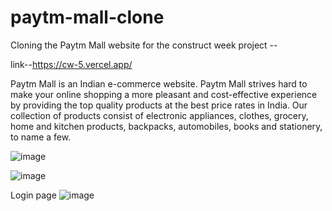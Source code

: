 # paytm-mall-clone
Cloning the Paytm Mall website for the construct week project --


link--https://cw-5.vercel.app/

Paytm Mall is an  Indian e-commerce website.
Paytm Mall strives hard to make your online shopping a more pleasant and cost-effective experience by providing the top quality products at the best price rates in India. Our collection of products consist of electronic appliances, clothes, grocery, home and kitchen products, backpacks, automobiles, books and stationery, to name a few.

![image](https://github.com/priyankfz7/Shop_Karo_Clone/blob/master/frontend/src/images/Screenshot_20230123_122112.png?raw=true)





























![image](https://github.com/priyankfz7/Shop_Karo_Clone/blob/master/frontend/src/images/Screenshot_20230123_122159.png?raw=true)














Login page
![image](https://user-images.githubusercontent.com/95843558/167846129-c8a671c8-ca6b-42c0-ac20-0bf380b19a79.png)

